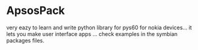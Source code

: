 ApsosPack
=========

very eazy to learn and write python library for pys60 for nokia devices...
it lets you make user interface apps ... check examples in the symbian packages files.
